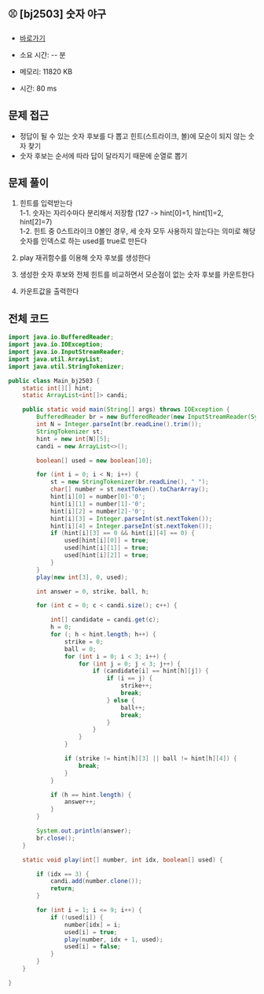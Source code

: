 ## ⚾️ [bj2503] 숫자 야구

- [바로가기](https://www.acmicpc.net/problem/2503)

- 소요 시간: -- 분
- 메모리: 11820 KB
- 시간: 80 ms

## 문제 접근

- 정답이 될 수 있는 숫자 후보를 다 뽑고 힌트(스트라이크, 볼)에 모순이 되지 않는 숫자 찾기
- 숫자 후보는 순서에 따라 답이 달라지기 때문에 순열로 뽑기

## 문제 풀이

1. 힌트를 입력받는다<br>
   1-1. 숫자는 자리수마다 분리해서 저장함 (127 -> hint[0]=1, hint[1]=2, hint[2]=7)<br>
   1-2. 힌트 중 0스트라이크 0볼인 경우, 세 숫자 모두 사용하지 않는다는 의미로 해당 숫자를 인덱스로 하는 used를 true로 만든다<br>

2. play 재귀함수를 이용해 숫자 후보를 생성한다

3. 생성한 숫자 후보와 전체 힌트를 비교하면서 모순점이 없는 숫자 후보를 카운트한다

4. 카운트값을 출력한다

## 전체 코드

```java
import java.io.BufferedReader;
import java.io.IOException;
import java.io.InputStreamReader;
import java.util.ArrayList;
import java.util.StringTokenizer;

public class Main_bj2503 {
    static int[][] hint;
    static ArrayList<int[]> candi;

    public static void main(String[] args) throws IOException {
        BufferedReader br = new BufferedReader(new InputStreamReader(System.in));
        int N = Integer.parseInt(br.readLine().trim());
        StringTokenizer st;
        hint = new int[N][5];
        candi = new ArrayList<>();

        boolean[] used = new boolean[10];

        for (int i = 0; i < N; i++) {
            st = new StringTokenizer(br.readLine(), " ");
            char[] number = st.nextToken().toCharArray();
            hint[i][0] = number[0]-'0';
            hint[i][1] = number[1]-'0';
            hint[i][2] = number[2]-'0';
            hint[i][3] = Integer.parseInt(st.nextToken());
            hint[i][4] = Integer.parseInt(st.nextToken());
            if (hint[i][3] == 0 && hint[i][4] == 0) {
                used[hint[i][0]] = true;
                used[hint[i][1]] = true;
                used[hint[i][2]] = true;
            }
        }
        play(new int[3], 0, used);

        int answer = 0, strike, ball, h;

        for (int c = 0; c < candi.size(); c++) {

            int[] candidate = candi.get(c);
            h = 0;
            for (; h < hint.length; h++) {
                strike = 0;
                ball = 0;
                for (int i = 0; i < 3; i++) {
                    for (int j = 0; j < 3; j++) {
                        if (candidate[i] == hint[h][j]) {
                            if (i == j) {
                                strike++;
                                break;
                            } else {
                                ball++;
                                break;
                            }
                        }
                    }
                }

                if (strike != hint[h][3] || ball != hint[h][4]) {
                    break;
                }
            }

            if (h == hint.length) {
                answer++;
            }
        }

        System.out.println(answer);
        br.close();
    }

    static void play(int[] number, int idx, boolean[] used) {

        if (idx == 3) {
            candi.add(number.clone());
            return;
        }

        for (int i = 1; i <= 9; i++) {
            if (!used[i]) {
                number[idx] = i;
                used[i] = true;
                play(number, idx + 1, used);
                used[i] = false;
            }
        }
    }

}
```
